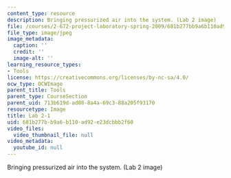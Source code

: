 ```yaml
---
content_type: resource
description: Bringing pressurized air into the system. (Lab 2 image)
file: /courses/2-672-project-laboratory-spring-2009/681b277bb9a6b110ad92e23dcbbb2f60_lab21.jpg
file_type: image/jpeg
image_metadata:
  caption: ''
  credit: ''
  image-alt: ''
learning_resource_types:
- Tools
license: https://creativecommons.org/licenses/by-nc-sa/4.0/
ocw_type: OCWImage
parent_title: Tools
parent_type: CourseSection
parent_uid: 713b619d-ad80-8a4a-69c3-88a205f93170
resourcetype: Image
title: Lab 2-1
uid: 681b277b-b9a6-b110-ad92-e23dcbbb2f60
video_files:
  video_thumbnail_file: null
video_metadata:
  youtube_id: null
---
```

Bringing pressurized air into the system. (Lab 2 image)